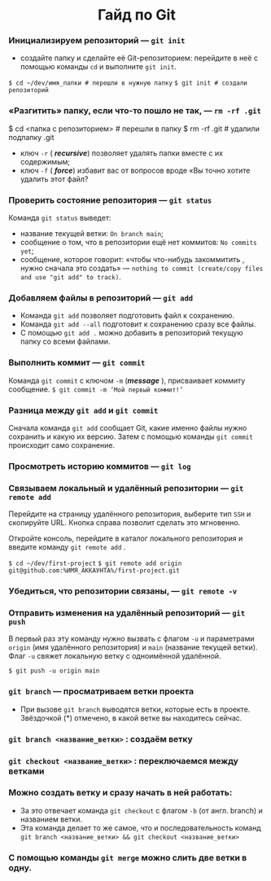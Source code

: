 # <center> Гайд по Git </center>

### Инициализируем репозиторий —  `git init`

- создайте папку и сделайте её Git-репозиторием: перейдите в неё с помощью команды `cd` и выполните `git init`.

`$ cd ~/dev/имя_папки # перешли в нужную папку`
`$ git init # создали репозиторий`

### «Разгитить» папку, если что-то пошло не так, —  `rm -rf .git`

$ cd <папка с репозиторием> # перешли в папку
$ rm -rf .git # удалили подпапку .git

-   ключ `-r` ( _**recursive**_) позволяет удалять папки вместе с их содержимым;
-   ключ `-f` ( _**force**_) избавит вас от вопросов вроде «Вы точно хотите удалить этот файл?

### Проверить состояние репозитория —  `git status`
Команда `git status` выведет:

-   название текущей ветки:  `On branch main`;
-   сообщение о том, что в репозитории ещё нет коммитов: `No commits yet`;
-   сообщение, которое говорит: «чтобы что-нибудь закоммитить , нужно сначала это создать» — `nothing to commit (create/copy files and use "git add" to track)`.

### Добавляем файлы в репозиторий —  `git add`

-   Команда `git add` позволяет подготовить файл к сохранению.
-   Команда `git add --all` подготовит к сохранению сразу все файлы.
-   С помощью `git add .` можно добавить в репозиторий текущую папку со всеми файлами.

### Выполнить коммит —  `git commit`
Команда `git commit` c ключом `-m` (_**message**_ ), присваивает коммиту сообщение.
`$ git commit -m ‘Мой первый коммит!’`

### Разница между  `git add`  и  `git commit`
Сначала команда `git add` сообщает Git, какие именно файлы нужно сохранить и какую их версию. Затем с помощью команды `git commit` происходит само сохранение.

### Просмотреть историю коммитов —  `git log`

### Связываем локальный и удалённый репозитории —  `git remote add`
Перейдите на страницу удалённого репозитория, выберите тип `SSH` и скопируйте URL. Кнопка справа позволит сделать это мгновенно.

Откройте консоль, перейдите в каталог локального репозитория и введите команду `git remote add` .

`$ cd ~/dev/first-project`
`$ git remote add origin git@github.com:%ИМЯ_АККАУНТА%/first-project.git`

### Убедиться, что репозитории связаны, —  `git remote -v`
### Отправить изменения на удалённый репозиторий —  `git push`
В первый раз эту команду нужно вызвать с флагом `-u` и параметрами `origin` (имя удалённого репозитория) и `main` (название текущей ветки).
 Флаг `-u` свяжет локальную ветку с одноимённой удалённой.
 
`$ git push -u origin main`


### `git branch` — просматриваем ветки проекта
- При вызове `git branch` выводятся ветки, которые есть в проекте. Звёздочкой (*) отмечено, в какой ветке вы находитесь сейчас.


### `git branch <название_ветки>` : создаём ветку

### `git checkout <название_ветки>` : переключаемся между ветками

### Можно создать ветку и сразу начать в ней работать:
- За это отвечает команда `git checkout` с флагом `-b` (от англ. branch) и названием ветки.
- Эта команда делает то же самое, что и последовательность команд `git branch <название_ветки> && git checkout <название_ветки>`

### С помощью команды `git merge` можно слить две ветки в одну.
